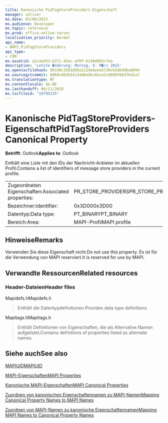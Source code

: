 ```yaml
---
title: Kanonische PidTagStoreProviders-Eigenschaft
manager: soliver
ms.date: 03/09/2015
ms.audience: Developer
ms.topic: reference
ms.prod: office-online-server
localization_priority: Normal
api_name:
- MAPI.PidTagStoreProviders
api_type:
- COM
ms.assetid: a2c4a933-b371-43ec-af0f-6140d8b5c7ea
description: 'Letzte �nderung: Montag, 9. M�rz 2015'
ms.openlocfilehash: d9330c3583d95e2124a6eea5720c634b9dba8994
ms.sourcegitcommit: 9d60cd82b5413446e5bc8ace2cd689f683fb41a7
ms.translationtype: MT
ms.contentlocale: de-DE
ms.lasthandoff: 06/11/2018
ms.locfileid: "19795235"
---
```

# <a name="pidtagstoreproviders-canonical-property"></a><span data-ttu-id="94acb-103">Kanonische PidTagStoreProviders-Eigenschaft</span><span class="sxs-lookup"><span data-stu-id="94acb-103">PidTagStoreProviders Canonical Property</span></span>

  
  
<span data-ttu-id="94acb-104">**Betrifft**: Outlook</span><span class="sxs-lookup"><span data-stu-id="94acb-104">**Applies to**: Outlook</span></span> 
  
<span data-ttu-id="94acb-105">Enthält eine Liste mit den IDs der Nachricht-Anbieter im aktuellen Profil.</span><span class="sxs-lookup"><span data-stu-id="94acb-105">Contains a list of identifiers of message store providers in the current profile.</span></span>
  
|||
|:-----|:-----|
|<span data-ttu-id="94acb-106">Zugeordneten Eigenschaften:</span><span class="sxs-lookup"><span data-stu-id="94acb-106">Associated properties:</span></span>  <br/> |<span data-ttu-id="94acb-107">PR_STORE_PROVIDERS</span><span class="sxs-lookup"><span data-stu-id="94acb-107">PR_STORE_PROVIDERS</span></span>  <br/> |
|<span data-ttu-id="94acb-108">Bezeichner:</span><span class="sxs-lookup"><span data-stu-id="94acb-108">Identifier:</span></span>  <br/> |<span data-ttu-id="94acb-109">0x3D00</span><span class="sxs-lookup"><span data-stu-id="94acb-109">0x3D00</span></span>  <br/> |
|<span data-ttu-id="94acb-110">Datentyp:</span><span class="sxs-lookup"><span data-stu-id="94acb-110">Data type:</span></span>  <br/> |<span data-ttu-id="94acb-111">PT_BINARY</span><span class="sxs-lookup"><span data-stu-id="94acb-111">PT_BINARY</span></span>  <br/> |
|<span data-ttu-id="94acb-112">Bereich:</span><span class="sxs-lookup"><span data-stu-id="94acb-112">Area:</span></span>  <br/> |<span data-ttu-id="94acb-113">MAPI-Profil</span><span class="sxs-lookup"><span data-stu-id="94acb-113">MAPI profile</span></span>  <br/> |
   
## <a name="remarks"></a><span data-ttu-id="94acb-114">Hinweise</span><span class="sxs-lookup"><span data-stu-id="94acb-114">Remarks</span></span>

<span data-ttu-id="94acb-115">Verwenden Sie diese Eigenschaft nicht.</span><span class="sxs-lookup"><span data-stu-id="94acb-115">Do not use this property.</span></span> <span data-ttu-id="94acb-116">Es ist für die Verwendung von MAPI reserviert.</span><span class="sxs-lookup"><span data-stu-id="94acb-116">It is reserved for use by MAPI.</span></span>
  
## <a name="related-resources"></a><span data-ttu-id="94acb-117">Verwandte Ressourcen</span><span class="sxs-lookup"><span data-stu-id="94acb-117">Related resources</span></span>

### <a name="header-files"></a><span data-ttu-id="94acb-118">Header-Dateien</span><span class="sxs-lookup"><span data-stu-id="94acb-118">Header files</span></span>

<span data-ttu-id="94acb-119">Mapidefs.h</span><span class="sxs-lookup"><span data-stu-id="94acb-119">Mapidefs.h</span></span>
  
> <span data-ttu-id="94acb-120">Enthält die Datentypdefinitionen.</span><span class="sxs-lookup"><span data-stu-id="94acb-120">Provides data type definitions.</span></span>
    
<span data-ttu-id="94acb-121">Mapitags.h</span><span class="sxs-lookup"><span data-stu-id="94acb-121">Mapitags.h</span></span>
  
> <span data-ttu-id="94acb-122">Enthält Definitionen von Eigenschaften, die als Alternative Namen aufgelistet.</span><span class="sxs-lookup"><span data-stu-id="94acb-122">Contains definitions of properties listed as alternate names.</span></span>
    
## <a name="see-also"></a><span data-ttu-id="94acb-123">Siehe auch</span><span class="sxs-lookup"><span data-stu-id="94acb-123">See also</span></span>



[<span data-ttu-id="94acb-124">MAPIUID</span><span class="sxs-lookup"><span data-stu-id="94acb-124">MAPIUID</span></span>](mapiuid.md)


[<span data-ttu-id="94acb-125">MAPI-Eigenschaften</span><span class="sxs-lookup"><span data-stu-id="94acb-125">MAPI Properties</span></span>](mapi-properties.md)
  
[<span data-ttu-id="94acb-126">Kanonische MAPI-Eigenschaften</span><span class="sxs-lookup"><span data-stu-id="94acb-126">MAPI Canonical Properties</span></span>](mapi-canonical-properties.md)
  
[<span data-ttu-id="94acb-127">Zuordnen von kanonischen Eigenschaftennamen zu MAPI-Namen</span><span class="sxs-lookup"><span data-stu-id="94acb-127">Mapping Canonical Property Names to MAPI Names</span></span>](mapping-canonical-property-names-to-mapi-names.md)
  
[<span data-ttu-id="94acb-128">Zuordnen von MAPI-Namen zu kanonische Eigenschaftennamen</span><span class="sxs-lookup"><span data-stu-id="94acb-128">Mapping MAPI Names to Canonical Property Names</span></span>](mapping-mapi-names-to-canonical-property-names.md)


